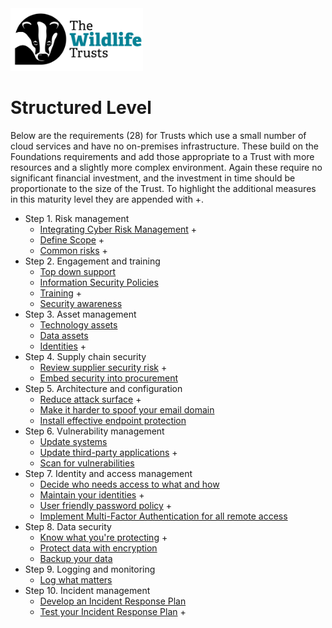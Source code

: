 <img src="/Levels/twt-logo.png" height="100">

# Structured Level 

Below are the requirements (28) for Trusts which use a small number of cloud services and have no on-premises infrastructure.  These build on the Foundations requirements and add those appropriate to a Trust with more resources and a slightly more complex environment.  Again these require no significant financial investment, and the investment in time should be proportionate to the size of the Trust.  To highlight the additional measures in this maturity level they are appended with +.

-   Step 1. Risk management
    -   [Integrating Cyber Risk Management](/1-Understand-your-risks/Step-01-Risk-Management.md#integrating-cyber-risk-management) +
	- [Define Scope](/1-Understand-your-risks/Step-01-Risk-Management.md#define-scope) +
    -   [Common risks](/1-Understand-your-risks/Step-01-Risk-Management.md#common-risks) +
-   Step 2. Engagement and training
    -   [Top down support](/1-Understand-your-risks/Step-02-Engagement-and-Training.md#top-down-support)
    -   [Information Security Policies](/1-Understand-your-risks/Step-02-Engagement-and-Training.md#information-security-policies)
    -   [Training](/1-Understand-your-risks/Step-02-Engagement-and-Training.md#training) +
    -   [Security awareness](/1-Understand-your-risks/Step-02-Engagement-and-Training.md#security-awareness)
-   Step 3. Asset management
    -   [Technology assets](/1-Understand-your-risks/Step-03-Asset-Management.md#technology-assets)
    -   [Data assets](/1-Understand-your-risks/Step-03-Asset-Management.md#data-assets)
    -   [Identities](/1-Understand-your-risks/Step-03-Asset-Management.md#identities) +
-   Step 4. Supply chain security
    - [Review supplier security risk](/1-Understand-your-risks/Step-04-Supply-Chain-Security.md#review-supplier-security-risk) +
    - [Embed security into procurement](/1-Understand-your-risks/Step-04-Supply-Chain-Security.md#embed-security-into-procurement)
-   Step 5. Architecture and configuration
    -   [Reduce attack surface](/2-Implement-appropriate-mitigations/Step-05-Architecture-and-Configuration.md#reduce-attack-surface) +
    -   [Make it harder to spoof your email domain](/2-Implement-appropriate-mitigations/Step-05-Architecture-and-Configuration.md#make-it-harder-to-spoof-your-email-domain)
    -   [Install effective endpoint protection](/2-Implement-appropriate-mitigations/Step-05-Architecture-and-Configuration.md#install-effective-endpoint-protection)
-   Step 6. Vulnerability management
    -   [Update systems](/2-Implement-appropriate-mitigations/Step-06-Vulnerability-Management.md#update-systems)
    -   [Update third-party applications](/2-Implement-appropriate-mitigations/Step-06-Vulnerability-Management.md#update-third-party-applications) +
    -   [Scan for vulnerabilities](/2-Implement-appropriate-mitigations/Step-06-Vulnerability-Management.md#scan-for-vulnerabilities)
-   Step 7. Identity and access management
    -   [Decide who needs access to what and how](/2-Implement-appropriate-mitigations/Step-07-Identity-and-Access-Management.md#decide-who-needs-access-to-what-and-how)
    -   [Maintain your identities](/2-Implement-appropriate-mitigations/Step-07-Identity-and-Access-Management.md#maintain-your-identities) +
    -   [User friendly password policy](/2-Implement-appropriate-mitigations/Step-07-Identity-and-Access-Management.md#user-friendly-password-policy) +
    -   [Implement Multi-Factor Authentication for all remote access](/2-Implement-appropriate-mitigations/Step-07-Identity-and-Access-Management.md#implement-multi-factor-authentication-for-all-remote-access)
-   Step 8. Data security
    -   [Know what you're protecting](/2-Implement-appropriate-mitigations/Step-08-Data-Security.md#know-what-youre-protecting) +
	- [Protect data with encryption](/2-Implement-appropriate-mitigations/Step-08-Data-Security.md#protect-data-with-encryption)
    -   [Backup your data](/2-Implement-appropriate-mitigations/Step-08-Data-Security.md#backup-your-data)
-   Step 9. Logging and monitoring
    -   [Log what matters](/3-Prepare-for-incidents/Step-09-Logging-and-monitoring.md#log-what-matters)
-   Step 10. Incident management
    -   [Develop an Incident Response Plan](/3-Prepare-for-incidents/Step-10-Incident-management.md#develop-an-incident-response-plan)
    -   [Test your Incident Response Plan](/3-Prepare-for-incidents/Step-10-Incident-management.md#test-your-incident-response-plan) +

